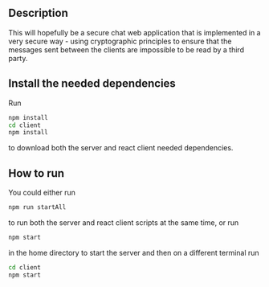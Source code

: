 ## Description
This will hopefully be a secure chat web application that is implemented in a very secure way - using cryptographic principles to ensure that the messages sent between the clients are impossible to be read by a third party.

## Install the needed dependencies 
Run 
``` bash 
npm install
cd client 
npm install
```
to download both the server and react client needed dependencies.

## How to run 
You could either run 
``` bash 
npm run startAll 
```
to run both the server and react client scripts at the same time, or run
``` bash 
npm start 
```
in the home directory to start the server and then on a different terminal run 
``` bash
cd client
npm start 
```